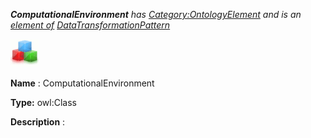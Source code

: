 ___ComputationalEnvironment__ 
 has
 [Category:OntologyElement](../../Category/OntologyElement "Category:OntologyElement") 
 and is an
 [element of](../../Property/ElementOf "Property:ElementOf") 
[DataTransformationPattern](../../Submissions/DataTransformationPattern "Submissions:DataTransformationPattern")_




  





[![Class](../images/thumb/2/27/Class.gif/45px-Class.gif)](../../Image/Class.gif "Class")


__Name__ 
 : ComputationalEnvironment
 



__Type:__ 
 owl:Class
 



__Description__ 
 :